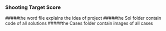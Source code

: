 ### Shooting Target Score
 #####the word file explains the idea of project
 #####the Sol folder contain code of  all solutions
 #####the Cases folder contain images of all cases
